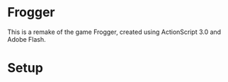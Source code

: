 # Frogger
This is a remake of the game Frogger, created using ActionScript 3.0 and Adobe Flash.

# Setup

